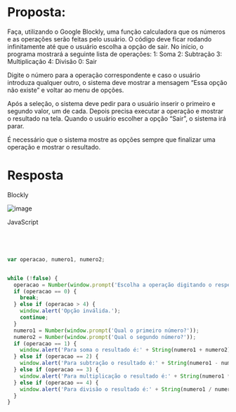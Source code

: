 # Proposta:

Faça, utilizando o Google Blockly, uma função calculadora que os números e as operações serão feitas pelo usuário. O código deve ficar rodando infinitamente até que o usuário escolha a opção de sair. No início, o programa mostrará a seguinte lista de operações:
1: Soma
2: Subtração
3: Multiplicação
4: Divisão
0: Sair

Digite o número para a operação correspondente e caso o usuário introduza qualquer outro, o sistema deve mostrar a mensagem “Essa opção não existe” e voltar ao menu de opções.

Após a seleção, o sistema deve pedir para o usuário inserir o primeiro e segundo valor, um de cada. Depois precisa executar a operação e mostrar o resultado na tela. Quando o usuário escolher a opção “Sair”, o sistema irá parar. 

É necessário que o sistema mostre as opções sempre que finalizar uma operação e mostrar o resultado. 


# Resposta

Blockly

![image](https://github.com/emiliomonteiro/fapsoftex/assets/13697371/613a1a87-51f3-41b1-9736-25b4b9c2b62f)

JavaScript

```javascript




var operacao, numero1, numero2;


while (!false) {
  operacao = Number(window.prompt('Escolha a operação digitando o respectivo número ou digite 0 para sair: 1: Soma 2: Subtração 3: Multiplicação 4: Divisão'));
  if (operacao == 0) {
    break;
  } else if (operacao > 4) {
    window.alert('Opção inválida.');
    continue;
  }
  numero1 = Number(window.prompt('Qual o primeiro número?'));
  numero2 = Number(window.prompt('Qual o segundo número?'));
  if (operacao == 1) {
    window.alert('Para soma o resultado é:' + String(numero1 + numero2));
  } else if (operacao == 2) {
    window.alert('Para subtração o resultado é:' + String(numero1 - numero2));
  } else if (operacao == 3) {
    window.alert('Para multiplicação o resultado é:' + String(numero1 * numero2));
  } else if (operacao == 4) {
    window.alert('Para divisão o resultado é:' + String(numero1 / numero2));
  }
}
```

